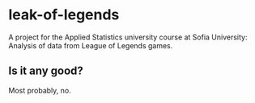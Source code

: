# leak-of-legends
A project for the Applied Statistics university course at Sofia University: Analysis of data from League of Legends games.

## Is it any good?
Most probably, no.
